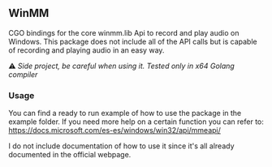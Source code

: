 ## WinMM
CGO bindings for the core winmm.lib Api to record and play audio on Windows.
This package does not include all of the API calls but is capable of recording and playing audio in an easy way.

⚠ *Side project, be careful when using it. Tested only in x64 Golang compiler*

### Usage
You can find a ready to run example of how to use the package in the example folder. If you need more help on a certain function you can refer to: https://docs.microsoft.com/es-es/windows/win32/api/mmeapi/

I do not include documentation of how to use it since it's all already documented in the official webpage.
